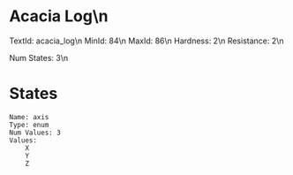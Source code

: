 # Acacia Log\n
TextId: acacia_log\n
MinId: 84\n
MaxId: 86\n
Hardness: 2\n
Resistance: 2\n

Num States: 3\n
# States
```
Name: axis
Type: enum
Num Values: 3
Values:
    X
    Y
    Z
```